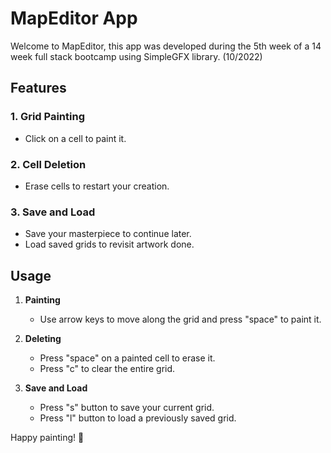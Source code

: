 # MapEditor App

Welcome to MapEditor, this app was developed during the 5th week of a 14 week full stack bootcamp using SimpleGFX library. (10/2022)

## Features

### 1. Grid Painting
   - Click on a cell to paint it.

### 2. Cell Deletion
   - Erase cells to restart your creation.

### 3. Save and Load
   - Save your masterpiece to continue later.
   - Load saved grids to revisit artwork done.

## Usage

1. **Painting**
   - Use arrow keys to move along the grid and press "space" to paint it.

2. **Deleting**
   - Press "space" on  a painted cell to erase it.
   - Press "c" to clear the entire grid.

3. **Save and Load**
   - Press "s" button to save your current grid.
   - Press "l" button to load a previously saved grid.

Happy painting! 🎨
